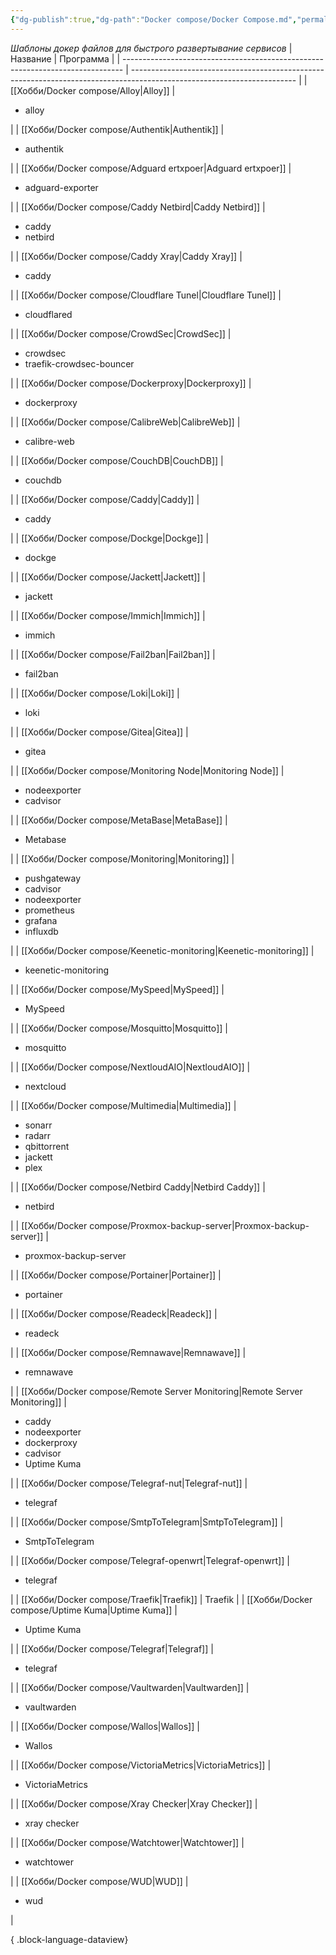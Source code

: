 ```yaml
---
{"dg-publish":true,"dg-path":"Docker compose/Docker Compose.md","permalink":"/docker-compose/docker-compose/","created":"2024-07-04 00:42","updated":"2024-09-28T02:25:34+03:00"}
---
```



*Шаблоны докер файлов для быстрого развертывание сервисов*
| Название                                                                       | Программа                                                                                                               |
| ------------------------------------------------------------------------------ | ----------------------------------------------------------------------------------------------------------------------- |
| [[Хобби/Docker compose/Alloy\|Alloy]]                                       | <ul><li>alloy</li></ul>                                                                                                 |
| [[Хобби/Docker compose/Authentik\|Authentik]]                               | <ul><li>authentik</li></ul>                                                                                             |
| [[Хобби/Docker compose/Adguard ertxpoer\|Adguard ertxpoer]]                 | <ul><li>adguard-exporter</li></ul>                                                                                      |
| [[Хобби/Docker compose/Caddy Netbird\|Caddy Netbird]]                       | <ul><li>caddy</li><li>netbird</li></ul>                                                                                 |
| [[Хобби/Docker compose/Caddy Xray\|Caddy Xray]]                             | <ul><li>caddy</li></ul>                                                                                                 |
| [[Хобби/Docker compose/Cloudflare Tunel\|Cloudflare Tunel]]                 | <ul><li>cloudflared</li></ul>                                                                                           |
| [[Хобби/Docker compose/CrowdSec\|CrowdSec]]                                 | <ul><li>crowdsec</li><li>traefik-crowdsec-bouncer</li></ul>                                                             |
| [[Хобби/Docker compose/Dockerproxy\|Dockerproxy]]                           | <ul><li>dockerproxy</li></ul>                                                                                           |
| [[Хобби/Docker compose/CalibreWeb\|CalibreWeb]]                             | <ul><li>calibre-web</li></ul>                                                                                           |
| [[Хобби/Docker compose/CouchDB\|CouchDB]]                                   | <ul><li>couchdb</li></ul>                                                                                               |
| [[Хобби/Docker compose/Caddy\|Caddy]]                                       | <ul><li>caddy</li></ul>                                                                                                 |
| [[Хобби/Docker compose/Dockge\|Dockge]]                                     | <ul><li>dockge</li></ul>                                                                                                |
| [[Хобби/Docker compose/Jackett\|Jackett]]                                   | <ul><li>jackett</li></ul>                                                                                               |
| [[Хобби/Docker compose/Immich\|Immich]]                                     | <ul><li>immich</li></ul>                                                                                                |
| [[Хобби/Docker compose/Fail2ban\|Fail2ban]]                                 | <ul><li>fail2ban</li></ul>                                                                                              |
| [[Хобби/Docker compose/Loki\|Loki]]                                         | <ul><li>loki</li></ul>                                                                                                  |
| [[Хобби/Docker compose/Gitea\|Gitea]]                                       | <ul><li>gitea</li></ul>                                                                                                 |
| [[Хобби/Docker compose/Monitoring Node\|Monitoring Node]]                   | <ul><li>nodeexporter</li><li>cadvisor</li></ul>                                                                         |
| [[Хобби/Docker compose/MetaBase\|MetaBase]]                                 | <ul><li>Metabase</li></ul>                                                                                              |
| [[Хобби/Docker compose/Monitoring\|Monitoring]]                             | <ul><li>pushgateway</li><li>cadvisor</li><li>nodeexporter</li><li>prometheus</li><li>grafana</li><li>influxdb</li></ul> |
| [[Хобби/Docker compose/Keenetic-monitoring\|Keenetic-monitoring]]           | <ul><li>keenetic-monitoring</li></ul>                                                                                   |
| [[Хобби/Docker compose/MySpeed\|MySpeed]]                                   | <ul><li>MySpeed</li></ul>                                                                                               |
| [[Хобби/Docker compose/Mosquitto\|Mosquitto]]                               | <ul><li>mosquitto</li></ul>                                                                                             |
| [[Хобби/Docker compose/NextloudAIO\|NextloudAIO]]                           | <ul><li>nextcloud</li></ul>                                                                                             |
| [[Хобби/Docker compose/Multimedia\|Multimedia]]                             | <ul><li>sonarr</li><li>radarr</li><li>qbittorrent</li><li>jackett</li><li>plex</li></ul>                                |
| [[Хобби/Docker compose/Netbird Caddy\|Netbird Caddy]]                       | <ul><li>netbird</li></ul>                                                                                               |
| [[Хобби/Docker compose/Proxmox-backup-server\|Proxmox-backup-server]]       | <ul><li>proxmox-backup-server</li></ul>                                                                                 |
| [[Хобби/Docker compose/Portainer\|Portainer]]                               | <ul><li>portainer</li></ul>                                                                                             |
| [[Хобби/Docker compose/Readeck\|Readeck]]                                   | <ul><li>readeck</li></ul>                                                                                               |
| [[Хобби/Docker compose/Remnawave\|Remnawave]]                               | <ul><li>remnawave</li></ul>                                                                                             |
| [[Хобби/Docker compose/Remote Server Monitoring\|Remote Server Monitoring]] | <ul><li>caddy</li><li>nodeexporter</li><li>dockerproxy</li><li>cadvisor</li><li>Uptime Kuma</li></ul>                   |
| [[Хобби/Docker compose/Telegraf-nut\|Telegraf-nut]]                         | <ul><li>telegraf</li></ul>                                                                                              |
| [[Хобби/Docker compose/SmtpToTelegram\|SmtpToTelegram]]                     | <ul><li>SmtpToTelegram</li></ul>                                                                                        |
| [[Хобби/Docker compose/Telegraf-openwrt\|Telegraf-openwrt]]                 | <ul><li>telegraf</li></ul>                                                                                              |
| [[Хобби/Docker compose/Traefik\|Traefik]]                                   | Traefik                                                                                                                 |
| [[Хобби/Docker compose/Uptime Kuma\|Uptime Kuma]]                           | <ul><li>Uptime Kuma</li></ul>                                                                                           |
| [[Хобби/Docker compose/Telegraf\|Telegraf]]                                 | <ul><li>telegraf</li></ul>                                                                                              |
| [[Хобби/Docker compose/Vaultwarden\|Vaultwarden]]                           | <ul><li>vaultwarden</li></ul>                                                                                           |
| [[Хобби/Docker compose/Wallos\|Wallos]]                                     | <ul><li>Wallos</li></ul>                                                                                                |
| [[Хобби/Docker compose/VictoriaMetrics\|VictoriaMetrics]]                   | <ul><li>VictoriaMetrics</li></ul>                                                                                       |
| [[Хобби/Docker compose/Xray Checker\|Xray Checker]]                         | <ul><li>xray  checker</li></ul>                                                                                         |
| [[Хобби/Docker compose/Watchtower\|Watchtower]]                             | <ul><li>watchtower</li></ul>                                                                                            |
| [[Хобби/Docker compose/WUD\|WUD]]                                           | <ul><li>wud</li></ul>                                                                                                   |

{ .block-language-dataview}
